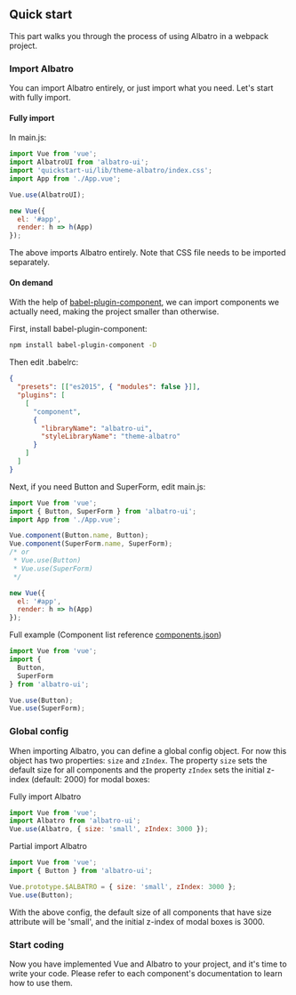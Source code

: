 ## Quick start

This part walks you through the process of using Albatro in a webpack project.

<!-- ### Use vue-cli@3

We provide an [Element plugin](https://github.com/AlbatroUI/vue-cli-plugin-element) for vue-cli@3, which you can use to quickly build an Element-based project. -->

<!-- ### Use Starter Kit

We provide a general [project template](https://github.com/AlbatroUI/element-starter) for you. For Laravel users, we also have a [template](https://github.com/AlbatroUI/element-in-laravel-starter). You can download and use them directly.

If you prefer not to use them, please read the following. -->

### Import Albatro

You can import Albatro entirely, or just import what you need. Let's start with fully import.

#### Fully import

In main.js:

```javascript
import Vue from 'vue';
import AlbatroUI from 'albatro-ui';
import 'quickstart-ui/lib/theme-albatro/index.css';
import App from './App.vue';

Vue.use(AlbatroUI);

new Vue({
  el: '#app',
  render: h => h(App)
});
```

The above imports Albatro entirely. Note that CSS file needs to be imported separately.

#### On demand

With the help of [babel-plugin-component](https://github.com/QingWei-Li/babel-plugin-component), we can import components we actually need, making the project smaller than otherwise.

First, install babel-plugin-component:

```bash
npm install babel-plugin-component -D
```

Then edit .babelrc:

```json
{
  "presets": [["es2015", { "modules": false }]],
  "plugins": [
    [
      "component",
      {
        "libraryName": "albatro-ui",
        "styleLibraryName": "theme-albatro"
      }
    ]
  ]
}
```

Next, if you need Button and SuperForm, edit main.js:

```javascript
import Vue from 'vue';
import { Button, SuperForm } from 'albatro-ui';
import App from './App.vue';

Vue.component(Button.name, Button);
Vue.component(SuperForm.name, SuperForm);
/* or
 * Vue.use(Button)
 * Vue.use(SuperForm)
 */

new Vue({
  el: '#app',
  render: h => h(App)
});
```

Full example (Component list reference [components.json](https://github.com/GavinHome/Albatro-UI/blob/master/components.json))

```javascript
import Vue from 'vue';
import {
  Button,
  SuperForm
} from 'albatro-ui';

Vue.use(Button);
Vue.use(SuperForm);

```

### Global config

When importing Albatro, you can define a global config object. For now this object has two properties: `size` and `zIndex`. The property `size` sets the default size for all components and the property `zIndex` sets the initial z-index (default: 2000) for modal boxes:

Fully import Albatro

```js
import Vue from 'vue';
import Albatro from 'albatro-ui';
Vue.use(Albatro, { size: 'small', zIndex: 3000 });
```

Partial import Albatro

```js
import Vue from 'vue';
import { Button } from 'albatro-ui';

Vue.prototype.$ALBATRO = { size: 'small', zIndex: 3000 };
Vue.use(Button);
```

With the above config, the default size of all components that have size attribute will be 'small', and the initial z-index of modal boxes is 3000.

### Start coding

Now you have implemented Vue and Albatro to your project, and it's time to write your code. Please refer to each component's documentation to learn how to use them.

<!-- ### Use Nuxt.js

We can also start a project using [Nuxt.js](https://nuxtjs.org/):

<div class="glitch-embed-wrap" style="height: 420px; width: 100%;">
  <iframe src="https://glitch.com/embed/#!/embed/nuxt-with-element?path=nuxt.config.js&previewSize=0&attributionHidden=true" alt="nuxt-with-element on glitch" style="height: 100%; width: 100%; border: 0;"></iframe>
</div> -->
